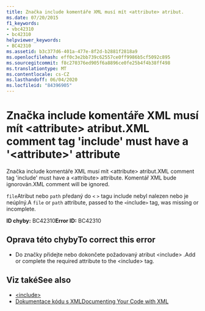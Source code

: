 ```yaml
---
title: Značka include komentáře XML musí mít <attribute> atribut.
ms.date: 07/20/2015
f1_keywords:
- vbc42310
- bc42310
helpviewer_keywords:
- BC42310
ms.assetid: b3c377d6-401a-477e-8f2d-b2881f2818a9
ms.openlocfilehash: eff0c3e2bb739c62557ce0ff9986b5cf5092c895
ms.sourcegitcommit: f8c270376ed905f6a8896ce0fe25b4f4b38ff498
ms.translationtype: MT
ms.contentlocale: cs-CZ
ms.lasthandoff: 06/04/2020
ms.locfileid: "84396905"
---
```

# <a name="xml-comment-tag-include-must-have-a-attribute-attribute"></a><span data-ttu-id="a057b-102">Značka include komentáře XML musí mít \<attribute> atribut.</span><span class="sxs-lookup"><span data-stu-id="a057b-102">XML comment tag 'include' must have a '\<attribute>' attribute</span></span>
<span data-ttu-id="a057b-103">Značka include komentáře XML musí mít \<attribute> atribut.</span><span class="sxs-lookup"><span data-stu-id="a057b-103">XML comment tag 'include' must have a \<attribute> attribute.</span></span> <span data-ttu-id="a057b-104">Komentář XML bude ignorován.</span><span class="sxs-lookup"><span data-stu-id="a057b-104">XML comment will be ignored.</span></span>  
  
 <span data-ttu-id="a057b-105">`file`Atribut nebo `path` předaný do `<` `>` tagu include nebyl nalezen nebo je neúplný.</span><span class="sxs-lookup"><span data-stu-id="a057b-105">A `file` or `path` attribute, passed to the `<`include`>` tag, was missing or incomplete.</span></span>  
  
 <span data-ttu-id="a057b-106">**ID chyby:** BC42310</span><span class="sxs-lookup"><span data-stu-id="a057b-106">**Error ID:** BC42310</span></span>  
  
## <a name="to-correct-this-error"></a><span data-ttu-id="a057b-107">Oprava této chyby</span><span class="sxs-lookup"><span data-stu-id="a057b-107">To correct this error</span></span>  
  
- <span data-ttu-id="a057b-108">Do značky přidejte nebo dokončete požadovaný atribut \<include> .</span><span class="sxs-lookup"><span data-stu-id="a057b-108">Add or complete the required attribute to the \<include> tag.</span></span>  
  
## <a name="see-also"></a><span data-ttu-id="a057b-109">Viz také</span><span class="sxs-lookup"><span data-stu-id="a057b-109">See also</span></span>

- [\<include>](../language-reference/xmldoc/include.md)
- [<span data-ttu-id="a057b-110">Dokumentace kódu s XML</span><span class="sxs-lookup"><span data-stu-id="a057b-110">Documenting Your Code with XML</span></span>](../programming-guide/program-structure/documenting-your-code-with-xml.md)
